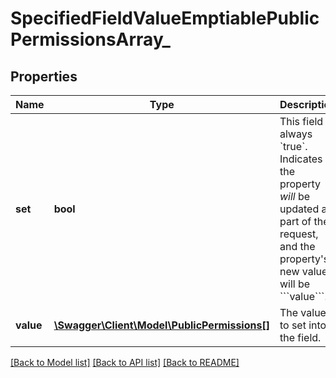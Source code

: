 # SpecifiedFieldValueEmptiablePublicPermissionsArray_

## Properties
Name | Type | Description | Notes
------------ | ------------- | ------------- | -------------
**set** | **bool** | This field is always &#x60;true&#x60;. Indicates the property *will* be updated as part of the request, and the property&#x27;s new value will be &#x60;&#x60;&#x60;value&#x60;&#x60;&#x60;. | 
**value** | [**\Swagger\Client\Model\PublicPermissions[]**](PublicPermissions.md) | The value to set into the field. | [optional] 

[[Back to Model list]](../../README.md#documentation-for-models) [[Back to API list]](../../README.md#documentation-for-api-endpoints) [[Back to README]](../../README.md)

